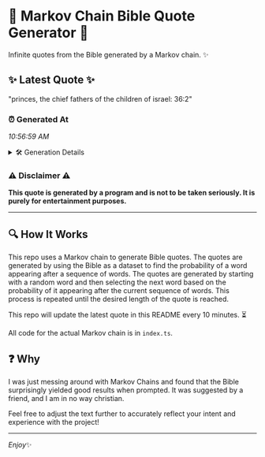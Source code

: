 # 📖 Markov Chain Bible Quote Generator 📖

Infinite quotes from the Bible generated by a Markov chain. ✨

## ✨ Latest Quote ✨
"princes, the chief fathers of the children of israel: 36:2"

### ⏰ Generated At
*10:56:59 AM*

<details>
    <summary>🛠️ Generation Details</summary>
    <p>
        <strong>🌱 Seed:</strong> princes,<br>
        <strong>🔄 Iterations:</strong> 9<br>
        <strong>📜 Context History:</strong><br>[ princes, ]: the<br>[ princes,, the ]: chief<br>[ princes,, the, chief ]: fathers<br>[ princes,, the, chief, fathers ]: of<br>[ princes,, the, chief, fathers, of ]: the<br>[ princes,, the, chief, fathers, of, the ]: children<br>[ the, chief, fathers, of, the, children ]: of<br>[ chief, fathers, of, the, children, of ]: israel:<br>[ fathers, of, the, children, of, israel: ]: 36:2<br>
    </p>
</details>

### ⚠️ Disclaimer ⚠️
**This quote is generated by a program and is not to be taken seriously. It is purely for entertainment purposes.**

---

## 🔍 How It Works

This repo uses a Markov chain to generate Bible quotes. The quotes are generated by using the Bible as a dataset to find the probability of a word appearing after a sequence of words. The quotes are generated by starting with a random word and then selecting the next word based on the probability of it appearing after the current sequence of words. This process is repeated until the desired length of the quote is reached.

This repo will update the latest quote in this README every 10 minutes. ⏳

All code for the actual Markov chain is in `index.ts`.

## ❓ Why

I was just messing around with Markov Chains and found that the Bible surprisingly yielded good results when prompted. 
It was suggested by a friend, and I am in no way christian.

Feel free to adjust the text further to accurately reflect your intent and experience with the project!

---

*Enjoy*✨
